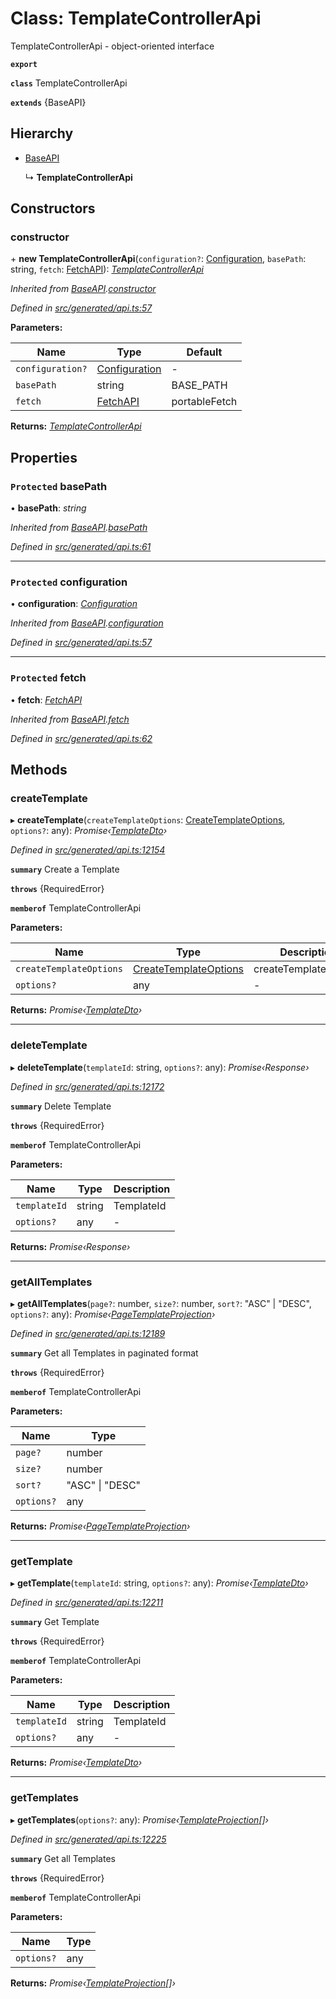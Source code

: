 # Class: TemplateControllerApi

TemplateControllerApi - object-oriented interface

**`export`** 

**`class`** TemplateControllerApi

**`extends`** {BaseAPI}

## Hierarchy

* [BaseAPI](_generated_api_.baseapi.md)

  ↳ **TemplateControllerApi**

## Constructors

###  constructor

\+ **new TemplateControllerApi**(`configuration?`: [Configuration](_generated_configuration_.configuration.md), `basePath`: string, `fetch`: [FetchAPI](../interfaces/_generated_api_.fetchapi.md)): *[TemplateControllerApi](_generated_api_.templatecontrollerapi.md)*

*Inherited from [BaseAPI](_generated_api_.baseapi.md).[constructor](_generated_api_.baseapi.md#constructor)*

*Defined in [src/generated/api.ts:57](https://github.com/mailslurp/mailslurp-client/blob/2f39d3c/src/generated/api.ts#L57)*

**Parameters:**

Name | Type | Default |
------ | ------ | ------ |
`configuration?` | [Configuration](_generated_configuration_.configuration.md) | - |
`basePath` | string |  BASE_PATH |
`fetch` | [FetchAPI](../interfaces/_generated_api_.fetchapi.md) |  portableFetch |

**Returns:** *[TemplateControllerApi](_generated_api_.templatecontrollerapi.md)*

## Properties

### `Protected` basePath

• **basePath**: *string*

*Inherited from [BaseAPI](_generated_api_.baseapi.md).[basePath](_generated_api_.baseapi.md#protected-basepath)*

*Defined in [src/generated/api.ts:61](https://github.com/mailslurp/mailslurp-client/blob/2f39d3c/src/generated/api.ts#L61)*

___

### `Protected` configuration

• **configuration**: *[Configuration](_generated_configuration_.configuration.md)*

*Inherited from [BaseAPI](_generated_api_.baseapi.md).[configuration](_generated_api_.baseapi.md#protected-configuration)*

*Defined in [src/generated/api.ts:57](https://github.com/mailslurp/mailslurp-client/blob/2f39d3c/src/generated/api.ts#L57)*

___

### `Protected` fetch

• **fetch**: *[FetchAPI](../interfaces/_generated_api_.fetchapi.md)*

*Inherited from [BaseAPI](_generated_api_.baseapi.md).[fetch](_generated_api_.baseapi.md#protected-fetch)*

*Defined in [src/generated/api.ts:62](https://github.com/mailslurp/mailslurp-client/blob/2f39d3c/src/generated/api.ts#L62)*

## Methods

###  createTemplate

▸ **createTemplate**(`createTemplateOptions`: [CreateTemplateOptions](../interfaces/_generated_api_.createtemplateoptions.md), `options?`: any): *Promise‹[TemplateDto](../interfaces/_generated_api_.templatedto.md)›*

*Defined in [src/generated/api.ts:12154](https://github.com/mailslurp/mailslurp-client/blob/2f39d3c/src/generated/api.ts#L12154)*

**`summary`** Create a Template

**`throws`** {RequiredError}

**`memberof`** TemplateControllerApi

**Parameters:**

Name | Type | Description |
------ | ------ | ------ |
`createTemplateOptions` | [CreateTemplateOptions](../interfaces/_generated_api_.createtemplateoptions.md) | createTemplateOptions |
`options?` | any | - |

**Returns:** *Promise‹[TemplateDto](../interfaces/_generated_api_.templatedto.md)›*

___

###  deleteTemplate

▸ **deleteTemplate**(`templateId`: string, `options?`: any): *Promise‹Response›*

*Defined in [src/generated/api.ts:12172](https://github.com/mailslurp/mailslurp-client/blob/2f39d3c/src/generated/api.ts#L12172)*

**`summary`** Delete Template

**`throws`** {RequiredError}

**`memberof`** TemplateControllerApi

**Parameters:**

Name | Type | Description |
------ | ------ | ------ |
`templateId` | string | TemplateId |
`options?` | any | - |

**Returns:** *Promise‹Response›*

___

###  getAllTemplates

▸ **getAllTemplates**(`page?`: number, `size?`: number, `sort?`: "ASC" | "DESC", `options?`: any): *Promise‹[PageTemplateProjection](../interfaces/_generated_api_.pagetemplateprojection.md)›*

*Defined in [src/generated/api.ts:12189](https://github.com/mailslurp/mailslurp-client/blob/2f39d3c/src/generated/api.ts#L12189)*

**`summary`** Get all Templates in paginated format

**`throws`** {RequiredError}

**`memberof`** TemplateControllerApi

**Parameters:**

Name | Type |
------ | ------ |
`page?` | number |
`size?` | number |
`sort?` | "ASC" &#124; "DESC" |
`options?` | any |

**Returns:** *Promise‹[PageTemplateProjection](../interfaces/_generated_api_.pagetemplateprojection.md)›*

___

###  getTemplate

▸ **getTemplate**(`templateId`: string, `options?`: any): *Promise‹[TemplateDto](../interfaces/_generated_api_.templatedto.md)›*

*Defined in [src/generated/api.ts:12211](https://github.com/mailslurp/mailslurp-client/blob/2f39d3c/src/generated/api.ts#L12211)*

**`summary`** Get Template

**`throws`** {RequiredError}

**`memberof`** TemplateControllerApi

**Parameters:**

Name | Type | Description |
------ | ------ | ------ |
`templateId` | string | TemplateId |
`options?` | any | - |

**Returns:** *Promise‹[TemplateDto](../interfaces/_generated_api_.templatedto.md)›*

___

###  getTemplates

▸ **getTemplates**(`options?`: any): *Promise‹[TemplateProjection](../interfaces/_generated_api_.templateprojection.md)[]›*

*Defined in [src/generated/api.ts:12225](https://github.com/mailslurp/mailslurp-client/blob/2f39d3c/src/generated/api.ts#L12225)*

**`summary`** Get all Templates

**`throws`** {RequiredError}

**`memberof`** TemplateControllerApi

**Parameters:**

Name | Type |
------ | ------ |
`options?` | any |

**Returns:** *Promise‹[TemplateProjection](../interfaces/_generated_api_.templateprojection.md)[]›*
